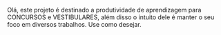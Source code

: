 Olá, este projeto é destinado a produtividade de aprendizagem para CONCURSOS e VESTIBULARES, além disso o intuito dele é manter o seu foco em diversos trabalhos. Use como desejar.